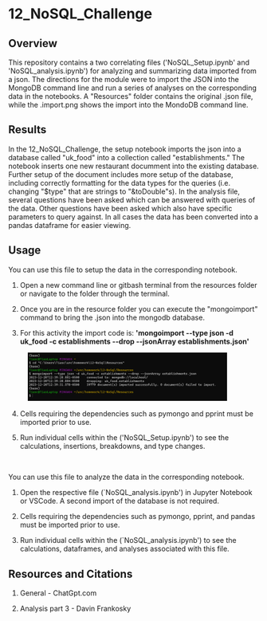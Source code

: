 # 12_NoSQL_Challenge
## Overview

This repository contains a two correlating files ('NoSQL_Setup.ipynb' and 'NoSQL_analysis.ipynb') for analyzing and summarizing data imported from a json. The directions for the module were to import the JSON into the MongoDB command line and run a series of analyses on the corresponding data in the notebooks. A "Resources" folder contains the original .json file, while the .import.png shows the import into the MondoDB command line.

## Results

In the 12_NoSQL_Challenge, the setup notebook imports the json into a database called "uk_food" into a collection called "establishments." The notebook inserts one new restaurant documment into the existing database. Further setup of the document includes more setup of the database, including correctly formatting for the data types for the queries (i.e. changing "$type" that are strings to "&toDouble"s). In the analysis file, several questions have been asked which can be answered with queries of the data. Other questions have been asked which also have specific parameters to query against. In all cases the data has been converted into a pandas dataframe for easier viewing. 




## Usage

You can use this file to setup the data in the corresponding notebook.

1. Open a new command line or gitbash terminal from the resources folder or navigate to the folder through the terminal.

2. Once you are in the resource folder you can execute the "mongoimport" command to bring the .json into the mongodb database.
   
3. For this activity the import code is: **'mongoimport --type json -d uk_food -c establishments --drop --jsonArray establishments.json'**
    <p align="left">
    <img src="https://github.com/tiascott01/12_NoSQL_Challenge/blob/main/import.png" width="400", hspace="15">
    </p>
   

5. Cells requiring the dependencies such as pymongo and pprint must be imported prior to use.
   
6. Run individual cells within the ('NoSQL_Setup.ipynb') to see the calculations, insertions, breakdowns, and type changes.

</br>

You can use this file to analyze the data in the corresponding notebook.

1. Open the respective file (`NoSQL_analysis.ipynb') in Jupyter Notebook or VSCode. A second import of the database is not required. 
   
2. Cells requiring the dependencies such as pymongo, pprint, and pandas must be imported prior to use.

2. Run individual cells within the (`NoSQL_analysis.ipynb') to see the calculations, dataframes, and analyses associated with this file.



## Resources and Citations

1. General - ChatGpt.com

2. Analysis part 3 - Davin Frankosky



